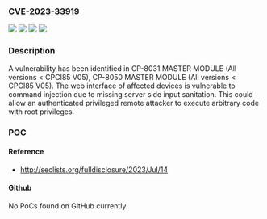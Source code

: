 ### [CVE-2023-33919](https://cve.mitre.org/cgi-bin/cvename.cgi?name=CVE-2023-33919)
![](https://img.shields.io/static/v1?label=Product&message=CP-8031%20MASTER%20MODULE&color=blue)
![](https://img.shields.io/static/v1?label=Product&message=CP-8050%20MASTER%20MODULE&color=blue)
![](https://img.shields.io/static/v1?label=Version&message=%3D%20All%20versions%20%3C%20CPCI85%20V05%20&color=brighgreen)
![](https://img.shields.io/static/v1?label=Vulnerability&message=CWE-77%3A%20Improper%20Neutralization%20of%20Special%20Elements%20used%20in%20a%20Command%20('Command%20Injection')&color=brighgreen)

### Description

A vulnerability has been identified in CP-8031 MASTER MODULE (All versions < CPCI85 V05), CP-8050 MASTER MODULE (All versions < CPCI85 V05). The web interface of affected devices is vulnerable to command injection due to missing server side input sanitation. This could allow an authenticated privileged remote attacker to execute arbitrary code with root privileges.

### POC

#### Reference
- http://seclists.org/fulldisclosure/2023/Jul/14

#### Github
No PoCs found on GitHub currently.

